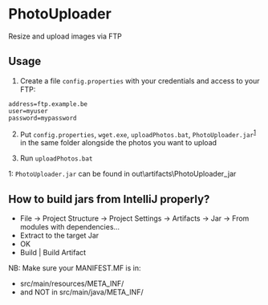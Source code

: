 # PhotoUploader
Resize and upload images via FTP

## Usage

1. Create a file `config.properties` with your credentials and access to your FTP: 
```
address=ftp.example.be
user=myuser
password=mypassword
```

2. Put `config.properties`, `wget.exe`, `uploadPhotos.bat`, `PhotoUploader.jar`<sup>[1](#footnote1)</sup> in the same folder alongside the photos you want to upload

3. Run `uploadPhotos.bat`

<a name="footnote1">1</a>: `PhotoUploader.jar` can be found in out\artifacts\PhotoUploader_jar


## How to build jars from IntelliJ properly?
- File -> Project Structure -> Project Settings -> Artifacts -> Jar -> From modules with dependencies...
- Extract to the target Jar
- OK
- Build | Build Artifact

NB: Make sure your MANIFEST.MF is in:
 - src/main/resources/META_INF/
 - and NOT in src/main/java/META_INF/
